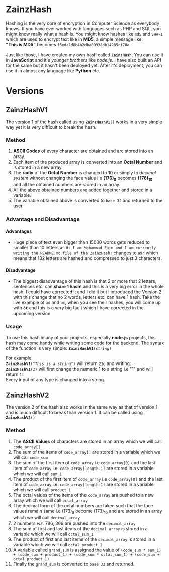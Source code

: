 # ZainzHash
Hashing is the very core of encryption in Computer Science as everybody knows. If you have ever worked with languages such as PHP and SQL, you might know really what a hash is.
You might know hashes like <code>md5</code> and <code>SHA-1</code> which are used to encrypt text like in <b>MD5</b>, a simple message like: <br>
<b>"This is MD5"</b> becomes <code>f6eda1d8b4b2dba89938db14285cf78a</code>
<br>
<p>Just like those, I have created my own hash called <code><b>ZainzHash</b></code>. You can use it in <b>JavaScript</b> and it's <i>younger brothers</i> like <i>node.js</i>. I have also built an API for the same but it hasn't been deployed yet. After it's deployment, you can use it in almost any language like <b>Python</b> etc. </p>

# Versions
<h2 id="version-1">ZainzHashV1</h2>
<p>The version 1 of the hash called using <code><b>ZainzHashV1</b>()</code> works in a very simple way yet it is very difficult to break the hash.
<h3>Method</h3>
<ol>
  <li><b>ASCII Codes</b> of every character are obtained and are stored into an array.</li>
  <li>Each item of the produced array is converted into an <b>Octal Number</b> and is stored in a new array. </li>
  <li>The <b>radix</b> of the <b>Octal Number</b> is changed to 10 or simply to <i>decimal system</i> without changing the face value i.e <b>(176)<sub>8</sub></b> becomes <b>(176)<sub>10</sub></b></li> and all the obtained numbers are stored in an array.
  <li>All the above obtained numbers are added together and stored in a variable. </li>
  <li>The variable obtained above is converted to <code>base 32</code> and returned to the user. </li>
  
</ol>

<h3>Advantage and Disadvantage</h3>
<h4>Advantages</h4>
<ul>
    <li>Huge piece of text even bigger than 15000 words gets reduced to smaller than 10 letters as <code>Hi I am Mohammad Zain and I am currently writing the README.md file of the ZainzHash!</code> changes to <code>a9r</code> which means that 182 letters are hashed and compressed to just 3 characters.</li>
</ul>
<h4>Disadvantage</h4>
<ul>
    <li>The biggest disadvantage of this hash is that 2 or more that 2 letters, sentences etc. can <b>share 1 hash!</b> and this is a very big error in the whole hash. I could have corrected it and I did it but I introduced the Version 2 with this change that no 2 words, letters etc. can have 1 hash. Take the live example of <code>ad</code> and <code>bc</code>, when you see their hashes, you will come up with <b><code>8t</code></b> and this is a very big fault which I have corrected in the upcoming version.</li>
</ul>

<h3>Usage</h3>
<p>To use this hash in any of your projects, especially <b>node.js</b> projects, this hash may come handy while writing some code for the backend. The syntax of the function is very simple: <code><b>ZainzHashV1</b>(<i>string</i>)</code></p>
<p>For example: <br><code><b>ZainzHashV1</b>(<i>"This is a string"</i>)</code> will return <code>21q</code> and writing: <br> <code><b>ZainzHashV1</b>(<i>1</i>)</code> will first change the numeric 1 to a string i.e "1" and will return <code>1t</code> <br> Every input of any type is changed into a string.</p>

<h2 id="version-2">ZainzHashV2</h2>
<p>The version 2 of the hash also works in the same way as that of version 1 and is much difficult to break than version 1. It can be called using <code><b>ZainzHashV2</b>()</code></p>

<h3>Method</h3>
<ol>
    <li>The <b>ASCII Values</b> of characters are stored in an array which we will call <code>code_array[]</code></li>
    <li>The sum of the items of <code>code_array[]</code> are stored in a variable which we will call <code>code_sum</code></li>
    <li>The sum of the first item of <code>code_array</code> i.e <code>code_array[0]</code> and the last item of <code>code_array</code> i.e. <code>code_array[length-1]</code> are stored in a variable which we will call <code>sum_1</code></li>
    <li>The product of the first item of <code>code_array</code> i.e <code>code_array[0]</code> and the last item of <code>code_array</code> i.e. <code>code_array[length-1]</code> are stored in a variable which we will call <code>product_1</code></li>
    <li>The octal values of the items of the <code>code_array</code> are pushed to a new array which we will call <code>octal_array</code></li>
    <li>The decimal form of the octal numbers are taken such that the face values remain same i.e (173)<sub>8</sub> become (173)<sub>10</sub> and are stored in an array which we will call <code>decimal_array</code></li>
    <li>2 numbers <i>viz.</i> 786, 369 are pushed into the <code>decimal_array</code></li>
    <li>The sum of first and last items of the <code>decimal_array</code> is stored in a variable which we will call <code>octal_sum_1</code></li>
    <li>The product of first and last items of the <code>decimal_array</code> is stored in a variable which we will call <code>octal_product_1</code></li>
    <li>A variable called <code>grand_sum</code> is assigned the value of <code>(code_sum * sum_1) + (code_sum + product_1) + (code_sum * octal_sum_1) + (code_sum + octal_product_1)</code></li>
    <li>Finally the <code>grand_sum</code> is converted to <code>base 32</code> and returned.</li>

</ol>

